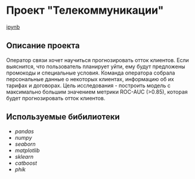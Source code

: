 # Проект "Телекоммуникации"
 [ipynb](https://github.com/knurimuhametova/portfolio/blob/main/Telecommunications/telecomm_portfolio.ipynb)

## Описание проекта
Оператор связи хочет научиться прогнозировать отток клиентов. Если выяснится, что пользователь планирует уйти, ему будут предложены промокоды и специальные условия. Команда оператора собрала персональные данные о некоторых клиентах, информацию об их тарифах и договорах.
Цель исследования - построить модель с максимально большим значением метрики ROC-AUC (>0.85), которая будет прогнозировать отток клиентов.

## Используемые бибилиотеки
- *pandas*
- *numpy*
- *seaborn*
- *matplotlib*
- *sklearn*
- *catboost*
- *phik*
